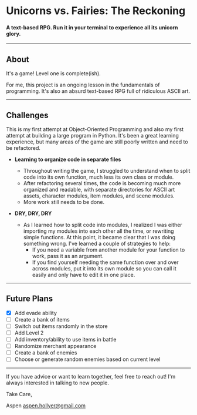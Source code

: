 # Unicorns vs. Fairies: The Reckoning

#### A text-based RPG. Run it in your terminal to experience all its unicorn glory.

----

## About

It's a game! Level one is complete(ish).

For me, this project is an ongoing lesson in the fundamentals of programming. It's also an absurd text-based RPG full of ridiculous ASCII art.

---

## Challenges

This is my first attempt at Object-Oriented Programming and also my first attempt at building a large program in Python. It's been a great learning experience, but many areas of the game are still poorly written and need to be refactored.

* **Learning to organize code in separate files**
  - Throughout writing the game, I struggled to understand when to split code into its own function, much less its own class or module.
  - After refactoring several times, the code is becoming much more organized and readable, with separate directories for ASCII art assets, character modules, item modules, and scene modules.
  - More work still needs to be done.


* **DRY, DRY, DRY**
  - As I learned how to split code into modules, I realized I was either importing my modules into each other all the time, or rewriting simple functions. At this point, it became clear that I was doing something wrong. I've learned a couple of strategies to help:
      - If you need a variable from another module for your function to work, pass it as an argument.
      - If you find yourself needing the same function over and over across modules, put it into its own module so you can call it easily and only have to edit it in one place.

---

## Future Plans

- [x] Add evade ability
- [ ] Create a bank of items
- [ ] Switch out items randomly in the store
- [ ] Add Level 2
- [ ] Add inventory/ability to use items in battle
- [ ] Randomize merchant appearance
- [ ] Create a bank of enemies
- [ ] Choose or generate random enemies based on current level

---

If you have advice or want to learn together, feel free to reach out! I'm always interested in talking to new people.

Take Care,

Aspen
aspen.hollyer@gmail.com
